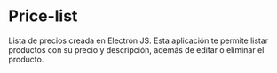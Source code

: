 # Price-list
Lista de precios creada en Electron JS.
Esta aplicación te permite listar productos con su precio y descripción, además de editar o eliminar el producto.

